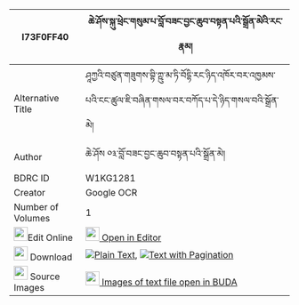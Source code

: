 |I73F0FF40|ཆེ་ཤོས་སྐུ་ཕྲེང་གསུམ་པ་བློ་བཟང་བྱང་ཆུབ་བསྟན་པའི་སྒྲོན་མེའི་རང་རྣམ། 
| --- | --- 
|Alternative Title |ཤཱཀྱའི་བཙུན་གཟུགས་བྷི་ཀྵུ་མ་ཏི་བོདྷི་རང་ཉིད་འཁོར་བར་འཁྱམས་པའི་ངང་ཚུལ་ཇི་བཞིན་གསལ་བར་བཀོད་པ་དེ་ཉིད་གསལ་བའི་སྒྲོན་མེ།
|Author| ཆེ་ཤོས ༠༣་བློ་བཟང་བྱང་ཆུབ་བསྟན་པའི་སྒྲོན་མེ།
|BDRC ID | W1KG1281
|Creator | Google OCR
|Number of Volumes| 1
|<img width="25" src="https://img.icons8.com/color/25/000000/edit-property.png">Edit Online| [<img width="25" src="https://avatars.githubusercontent.com/u/45091458?s=200&v=4"> Open in Editor](http://editor.openpecha.org/I73F0FF40)
|<img width="25" src="https://img.icons8.com/fluent/48/000000/download-2.png"/>  Download | [![](https://img.icons8.com/color/20/000000/txt.png)Plain Text](https://github.com/Openpecha/I73F0FF40/releases/download/v2/che_sho_kutreng_sumpa_lozang_c_plain_I73F0FF40.zip), [![](https://img.icons8.com/color/20/000000/txt.png)Text with Pagination](https://github.com/Openpecha/I73F0FF40/releases/download/v2/che_sho_kutreng_sumpa_lozang_c_pages_I73F0FF40.zip)
|<img width="25" src="https://img.icons8.com/plasticine/100/000000/pictures-folder.png"/>  Source Images | [<img width="25" src="https://library.bdrc.io/icons/BUDA-small.svg"> Images of text file open in BUDA](https://library.bdrc.io/show/bdr:W1KG1281)